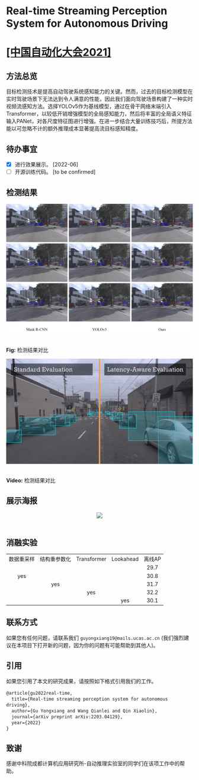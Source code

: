# Real-time Streaming Perception System for Autonomous Driving 
# [[中国自动化大会2021]](https://ieeexplore.ieee.org/document/9728221)

## 方法总览
目标检测技术是提高自动驾驶系统感知能力的关键。然而，过去的目标检测模型在实时驾驶场景下无法达到令人满意的性能，因此我们面向驾驶场景构建了一种实时视频流感知方法。选择YOLOv5作为基线模型，通过在骨干网络末端引入Transformer，以较低开销增强模型的全局感知能力，然后将丰富的全局语义特征输入PANet，对各尺度特征图进行增强。在进一步结合大量训练技巧后，所提方法能以可忽略不计的额外推理成本显著提高流目标感知精度。

## 待办事宜
- [x] 进行效果展示。 [2022-06]
- [ ] 开源训练代码。 [to be confirmed]

## 检测结果
<div align="center">
  <img src="./assert/results.jpg"/>
</div>
<br>

**Fig:** 检测结果对比

<div align="center">
  <img src="./assert/video.gif"/>
</div>
<br>

**Video:** 检测结果对比

## 展示海报
<div align="center">
  <img src="./assert/poster.png"/>
</div>
<br>

## 消融实验
<table>
    <tr>
        <td align="center">数据重采样</td>
        <td align="center">结构重参数化</td>
        <td align="center">Transformer</td>
        <td align="center">Lookahead</td>
        <td align="center">离线AP </td>
    </tr>
    <tr>
        <td align="center"></td>
        <td align="center"></td>
        <td align="center"></td>
        <td align="center"></td>
        <td align="center">29.7 </td>
    </tr>
    <tr>
        <td align="center">yes</td>
        <td align="center"></td>
        <td align="center"></td>
        <td align="center"></td>
        <td align="center">30.8 </td>
    </tr>
    <tr>
        <td align="center"></td>
        <td align="center">yes</td>
        <td align="center"></td>
        <td align="center"></td>
        <td align="center">31.7 </td>
    </tr>
    <tr>
        <td align="center"></td>
        <td align="center"></td>
        <td align="center">yes</td>
        <td align="center"></td>
        <td align="center">32.2 </td>
    </tr>
    <tr>
        <td align="center"></td>
        <td align="center"></td>
        <td align="center"></td>
        <td align="center">yes</td>
        <td align="center">30.1 </td>
    </tr>
</table>

## 联系方式
如果您有任何问题，请联系我们 `guyongxiang19@mails.ucas.ac.cn` (我们强烈建议在本项目下打开新的问题，因为你的问题有可能帮助到其他人)。 

## 引用
如果您引用了本文的研究成果，请按照如下格式引用我们的工作。
```
@article{gu2022real-time,
  title={Real-time streaming perception system for autonomous driving},
  author={Gu Yongxiang and Wang Qianlei and Qin Xiaolin},
  journal={arXiv preprint arXiv:2203.04129},
  year={2022}
}
```

## 致谢
感谢中科院成都计算机应用研究所-自动推理实验室的同学们在该项工作中的帮助。

